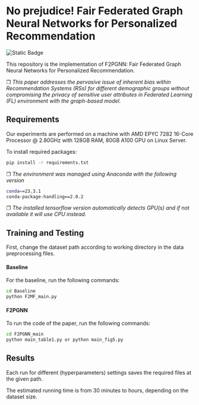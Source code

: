
# No prejudice! Fair Federated Graph Neural Networks for Personalized Recommendation
![Static Badge](https://img.shields.io/badge/build-blue?link=https%3A%2F%2Fgithub.com%2Fnimeshagrawal%2FF2PGNN-AAAI24)


This repository is the implementation of F2PGNN: Fair Federated Graph Neural Networks for Personalized Recommendation.

&#10064; *This paper addresses the pervasive issue of inherent bias within Recommendation Systems (RSs) for different demographic groups without compromising the privacy of sensitive user attributes in Federated Learning (FL) environment with the graph-based model.* 





## Requirements

Our experiments are performed on a machine with AMD EPYC 7282 16-Core Processor @ 2.80GHz with 128GB RAM, 80GB A100 GPU on Linux Server.

To install required packages:

```bash
pip install -r requirements.txt
```
&#10064; *The environment was managed using Anaconda with the following version*
```bash
conda==23.3.1
conda-package-handling==2.0.2
```
&#10064; *The installed tensorflow version automatically detects GPU(s) and if not available it will use CPU instead.*



## Training and Testing

First, change the dataset path according to working directory in the data preprocessing files.

#### Baseline

For the baseline, run the following commands:

```bash
cd Baseline
python F2MF_main.py
```

#### F2PGNN

To run the code of the paper, run the following commands:
```bash
cd F2PGNN_main
python main_table1.py or python main_fig5.py
```




## Results

Each run for different (hyperparameters) settings saves the required files at the given path. 

The estimated running time is from 30 minutes to hours, depending on the dataset size.

